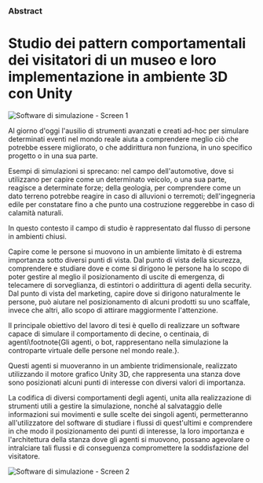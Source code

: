 ### Abstract 
# Studio dei pattern comportamentali dei visitatori di un museo e loro implementazione in ambiente 3D con Unity

![Software di simulazione - Screen 1](https://octodex.github.com/images/yaktocat.png)

Al giorno d'oggi l'ausilio di strumenti avanzati e creati ad-hoc per simulare determinati eventi nel mondo reale aiuta a comprendere meglio ciò che potrebbe essere migliorato, o che addirittura non funziona, in uno specifico progetto o in una sua parte.

Esempi di simulazioni si sprecano: nel campo dell'automotive, dove si utilizzano per capire come un determinato veicolo, o una sua parte, reagisce a determinate forze; della geologia, per comprendere come un dato terreno potrebbe reagire in caso di alluvioni o terremoti; dell'ingegneria edile per constatare fino a che punto una costruzione reggerebbe in caso di calamità naturali. 

In questo contesto il campo di studio è rappresentato dal flusso di persone in ambienti chiusi.

Capire come le persone si muovono in un ambiente limitato è di estrema importanza sotto diversi punti di vista. Dal punto di vista della sicurezza, comprendere e studiare dove e come si dirigono le persone ha lo scopo di poter gestire al meglio il posizionamento di uscite di emergenza, di telecamere di sorveglianza, di estintori o addirittura di agenti della security. Dal punto di vista del marketing, capire dove si dirigono naturalmente le persone, può aiutare nel posizionamento di alcuni prodotti su uno scaffale, invece che altri, allo scopo di attirare maggiormente l'attenzione.

Il principale obiettivo del lavoro di tesi è quello di realizzare un software capace di simulare il comportamento di decine, o centinaia, di agenti\footnote{Gli agenti, o bot, rappresentano nella simulazione la controparte virtuale delle persone nel mondo reale.}.

Questi agenti si muoveranno in un ambiente tridimensionale, realizzato utilizzando il motore grafico Unity 3D, che rappresenta una stanza dove sono posizionati alcuni punti di interesse con diversi valori di importanza.

La codifica di diversi comportamenti degli agenti, unita alla realizzazione di strumenti utili a gestire la simulazione, nonché al salvataggio delle informazioni sui movimenti e sulle scelte dei singoli agenti, permetteranno all'utilizzatore del software di studiare i flussi di quest'ultimi e comprendere in che modo il posizionamento dei punti di interesse, la loro importanza e l'architettura della stanza dove gli agenti si muovono, possano agevolare o intralciare tali flussi e di conseguenza compromettere la soddisfazione del visitatore.

![Software di simulazione - Screen 2](https://octodex.github.com/images/yaktocat.png)
